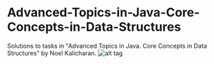 # Advanced-Topics-in-Java-Core-Concepts-in-Data-Structures
Solutions to tasks in "Advanced Topics in Java. Core Concepts in Data Structures" by Noel Kalicharan.
![alt tag](https://images-na.ssl-images-amazon.com/images/I/51shpT3u48L._SX402_BO1,204,203,200_.jpg "Description goes here")
